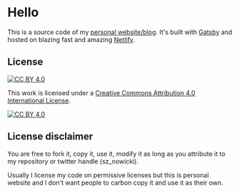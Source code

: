 # Hello

This is a source code of my [personal website/blog](https://nowicki.io). It's built with [Gatsby](https://www.gatsbyjs.com) 
and hosted on blazing fast and amazing [Netlify](https://www.netlify.com).


## License
[![CC BY 4.0][cc-by-shield]][cc-by]

This work is licensed under a
[Creative Commons Attribution 4.0 International License][cc-by].

[![CC BY 4.0][cc-by-image]][cc-by]

[cc-by]: http://creativecommons.org/licenses/by/4.0/
[cc-by-image]: https://i.creativecommons.org/l/by/4.0/88x31.png
[cc-by-shield]: https://img.shields.io/badge/License-CC%20BY%204.0-lightgrey.svg

## License disclaimer
You are free to fork it, copy it, use it, modify it as long as you attribute it to my repository or twitter handle (sz_nowicki).

Usually I license my code on permissive licenses but this is personal website and I don't want people to carbon copy it and use it as their own.
